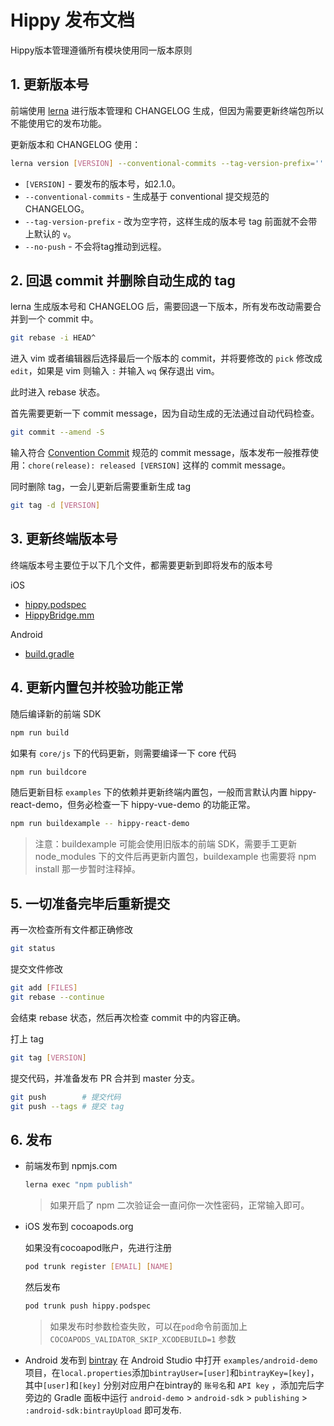 # Hippy 发布文档

Hippy版本管理遵循所有模块使用同一版本原则

## 1. 更新版本号

前端使用 [lerna](https://lerna.js.org/) 进行版本管理和 CHANGELOG 生成，但因为需要更新终端包所以不能使用它的发布功能。

更新版本和 CHANGELOG 使用：

```bash
lerna version [VERSION] --conventional-commits --tag-version-prefix='' --no-push
```

* `[VERSION]` - 要发布的版本号，如2.1.0。
* `--conventional-commits` - 生成基于 conventional 提交规范的 CHANGELOG。
* `--tag-version-prefix` - 改为空字符，这样生成的版本号 tag 前面就不会带上默认的 `v`。
* `--no-push` - 不会将tag推动到远程。

## 2. 回退 commit 并删除自动生成的 tag

lerna 生成版本号和 CHANGELOG 后，需要回退一下版本，所有发布改动需要合并到一个 commit 中。

```bash
git rebase -i HEAD^
```

进入 vim 或者编辑器后选择最后一个版本的 commit，并将要修改的 `pick` 修改成 `edit`，如果是 vim 则输入 `:` 并输入 `wq` 保存退出 vim。

此时进入 rebase 状态。

首先需要更新一下 commit message，因为自动生成的无法通过自动代码检查。

```bash
git commit --amend -S
```

输入符合 [Convention Commit](https://conventionalcommits.org/) 规范的 commit message，版本发布一般推荐使用：`chore(release): released [VERSION]` 这样的 commit message。

同时删除 tag，一会儿更新后需要重新生成 tag

```bash
git tag -d [VERSION]
```

## 3. 更新终端版本号

终端版本号主要位于以下几个文件，都需要更新到即将发布的版本号

iOS

* [hippy.podspec](https://github.com/Tencent/Hippy/blob/master/hippy.podspec#L11)
* [HippyBridge.mm](https://github.com/Tencent/Hippy/blob/master/ios/sdk/base/HippyBridge.mm#L43)

Android

* [build.gradle](https://github.com/Tencent/Hippy/blob/master/android/sdk/build.gradle#L518)

## 4. 更新内置包并校验功能正常

随后编译新的前端 SDK

```bash
npm run build
```

如果有 `core/js` 下的代码更新，则需要编译一下 core 代码

```bash
npm run buildcore
```

随后更新目标 `examples` 下的依赖并更新终端内置包，一般而言默认内置 hippy-react-demo，但务必检查一下 hippy-vue-demo 的功能正常。

```bash
npm run buildexample -- hippy-react-demo
```

> 注意：buildexample 可能会使用旧版本的前端 SDK，需要手工更新 node_modules 下的文件后再更新内置包，buildexample 也需要将 npm install 那一步暂时注释掉。

## 5. 一切准备完毕后重新提交

再一次检查所有文件都正确修改

```bash
git status
```

提交文件修改

```bash
git add [FILES]
git rebase --continue
```

会结束 rebase 状态，然后再次检查 commit 中的内容正确。

打上 tag

```bash
git tag [VERSION]
```

提交代码，并准备发布 PR 合并到 master 分支。

```bash
git push        # 提交代码
git push --tags # 提交 tag
```

## 6. 发布

* 前端发布到 npmjs.com

  ```bash
  lerna exec "npm publish"
  ```

  > 如果开启了 npm 二次验证会一直问你一次性密码，正常输入即可。

* iOS 发布到 cocoapods.org

    如果没有cocoapod账户，先进行注册

    ```bash
    pod trunk register [EMAIL] [NAME]
    ```

    然后发布

    ```bash
    pod trunk push hippy.podspec
    ```

  > 如果发布时参数检查失败，可以在`pod`命令前面加上 `COCOAPODS_VALIDATOR_SKIP_XCODEBUILD=1` 参数

* Android 发布到 [bintray](https://bintray.com/beta/#/hippy/Hippy/hippy-release?tab=overview)
 在 Android Studio 中打开 `examples/android-demo` 项目，在`local.properties`添加`bintrayUser=[user]`和`bintrayKey=[key]`，其中`[user]`和`[key]` 分别对应用户在bintray的 `账号名`和 `API key` ，添加完后字旁边的 Gradle 面板中运行 `android-demo` > `android-sdk` > `publishing` > `:android-sdk:bintrayUpload` 即可发布.
